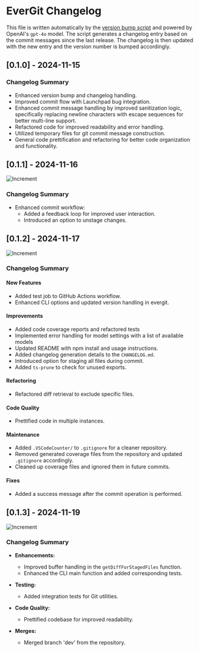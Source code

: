 # EverGit Changelog

This file is written automatically by the [version bump script](version-bump.ts) and powered by OpenAI's `gpt-4o` model. The script generates a changelog entry based on the commit messages since the last release. The changelog is then updated with the new entry and the version number is bumped accordingly.

## [0.1.0] - 2024-11-15

### Changelog Summary

- Enhanced version bump and changelog handling.
- Improved commit flow with Launchpad bug integration.
- Enhanced commit message handling by improved sanitization logic, specifically replacing newline characters with escape sequences for better multi-line support.
- Refactored code for improved readability and error handling.
- Utilized temporary files for git commit message construction.
- General code prettification and refactoring for better code organization and functionality.

## [0.1.1] - 2024-11-16

![Increment](https://img.shields.io/badge/patch-purple)

### Changelog Summary

- Enhanced commit workflow:
    - Added a feedback loop for improved user interaction.
    - Introduced an option to unstage changes.

## [0.1.2] - 2024-11-17

![Increment](https://img.shields.io/badge/patch-purple)

### Changelog Summary

#### New Features

- Added test job to GitHub Actions workflow.
- Enhanced CLI options and updated version handling in evergit.

#### Improvements

- Added code coverage reports and refactored tests
- Implemented error handling for model settings with a list of available models
- Updated README with npm install and usage instructions.
- Added changelog generation details to the `CHANGELOG.md`.
- Introduced option for staging all files during commit.
- Added `ts-prune` to check for unused exports.

#### Refactoring

- Refactored diff retrieval to exclude specific files.

#### Code Quality

- Prettified code in multiple instances.

#### Maintenance

- Added `.VSCodeCounter/` to `.gitignore` for a cleaner repository.
- Removed generated coverage files from the repository and updated `.gitignore` accordingly.
- Cleaned up coverage files and ignored them in future commits.

#### Fixes

- Added a success message after the commit operation is performed.

## [0.1.3] - 2024-11-19

![Increment](https://img.shields.io/badge/patch-purple)

### Changelog Summary

- **Enhancements:**

    - Improved buffer handling in the `getDiffForStagedFiles` function.
    - Enhanced the CLI main function and added corresponding tests.

- **Testing:**

    - Added integration tests for Git utilities.

- **Code Quality:**

    - Prettified codebase for improved readability.

- **Merges:**
    - Merged branch 'dev' from the repository.
